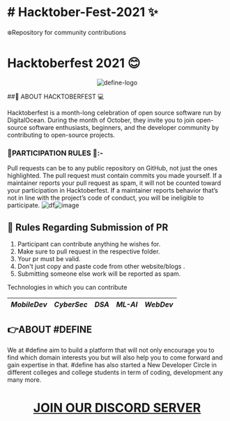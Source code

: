 # # Hacktober-Fest-2021 ✨
❄️Repository for community contributions
# Hacktoberfest 2021 😊
<p align="center">
  <img src="https://i.ibb.co/NxXxwHX/define-logo.jpg" alt="define-logo" border="0"></a>
</p>


##📌 ABOUT HACKTOBERFEST 💻

Hacktoberfest is a month-long celebration of open source software run by DigitalOcean. During the month of October, they invite you to join open-source software enthusiasts, beginners, and the developer community by contributing to open-source projects.


### 📌PARTICIPATION RULES 📝:-

Pull requests can be to any public repository on GitHub, not just the ones highlighted. The pull request must contain commits you made yourself. If a maintainer reports your pull request as spam, it will not be counted toward your participation in Hacktoberfest. If a maintainer reports behavior that’s not in line with the project’s code of conduct, you will be ineligible to participate.
![df]("C:\Users\91931\Desktop\df.gif")![image](https://user-images.githubusercontent.com/80260891/135570731-74e58a32-f320-4a07-86f7-fb53f5807b9e.png)


## 📌 Rules Regarding Submission of PR
1. Participant can contribute anything he wishes for.
2. Make sure to pull request in the respective folder. 
3. Your pr must be valid.
4. Don't just copy and paste code from other website/blogs .
5. Submitting someone else work will be reported as spam.

Technologies in which you can contribute

| *MobileDev* | *CyberSec* | *DSA* | *ML-AI* | *WebDev* |
| --- | --- | --- | --- | --- | 

## 👉ABOUT #DEFINE

We at  #define aim to build a platform that will not only encourage you to find which domain interests you but will also help you to come forward and gain expertise in that.
#define has also started a New Developer Circle in different colleges and college students in term of coding, development any many more.

# <h1 align="center">[JOIN OUR DISCORD SERVER](https://discord.gg/tTs553YWyb)</h1>
